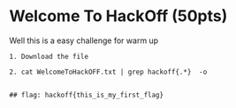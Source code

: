 # Welcome To HackOff (50pts)

Well this is a easy challenge for warm up
```
1. Download the file 

2. cat WelcomeToHackOFF.txt | grep hackoff{.*}  -o


## flag: hackoff{this_is_my_first_flag}